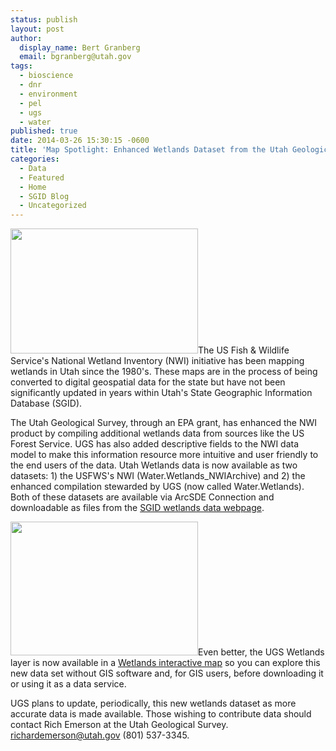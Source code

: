 ```yaml
---
status: publish
layout: post
author:
  display_name: Bert Granberg
  email: bgranberg@utah.gov
tags:
  - bioscience
  - dnr
  - environment
  - pel
  - ugs
  - water
published: true
date: 2014-03-26 15:30:15 -0600
title: 'Map Spotlight: Enhanced Wetlands Dataset from the Utah Geological Survey'
categories:
  - Data
  - Featured
  - Home
  - SGID Blog
  - Uncategorized
---
```

<p><a href="{{ "/downloads/Wetland.jpg" | prepend: site.baseurl }}"><img src="{{ "/images/Wetland-300x200.jpg" | prepend: site.baseurl }}" alt="" title="Wetland" width="300" height="200" class="inline-text-right" /></a>The US Fish & Wildlife Service's National Wetland Inventory (NWI) initiative has been mapping wetlands in Utah since the 1980's. These maps are in the process of being converted to digital geospatial data for the state but have not been significantly updated in years within Utah's State Geographic Information Database (SGID).</p>
<p>The Utah Geological Survey, through an EPA grant, has enhanced the NWI product by compiling additional wetlands data from sources like the US Forest Service. UGS has also added descriptive fields to the NWI data model to make this information resource more intuitive and user friendly to the end users of the data. Utah Wetlands data is now available as two datasets: 1) the USFWS's NWI (Water.Wetlands_NWIArchive) and 2) the enhanced compilation stewarded by UGS (now called Water.Wetlands). Both of these datasets are available via ArcSDE Connection and downloadable as files from the <a href="http://gis.utah.gov/data/water-data-services/wetlands/">SGID wetlands data webpage</a>.</p>
<p><a href="{{ "/downloads/Screen-Shot-2014-03-26-at-3.01.39-PM.png" | prepend: site.baseurl }}"><img src="{{ "/images/Screen-Shot-2014-03-26-at-3.01.39-PM-300x214.png" | prepend: site.baseurl }}" alt="" title="Screen Shot 2014-03-26 at 3.01.39 PM" width="300" height="214" class="inline-text-right" /></a>Even better, the UGS Wetlands layer is now available in a <a href="http://bit.ly/1hK0rqQ ">Wetlands interactive map</a> so you can explore this new data set without GIS software and, for GIS users, before downloading it or using it as a data service.</p>
<p>UGS plans to update, periodically, this new wetlands dataset as more accurate data is made available. Those wishing to contribute data should contact Rich Emerson at the Utah Geological Survey. <a href="mailto:richardemerson@utah.gov?subject=UGS Wetlands Dataset">richardemerson@utah.gov</a> (801) 537-3345.</p>
